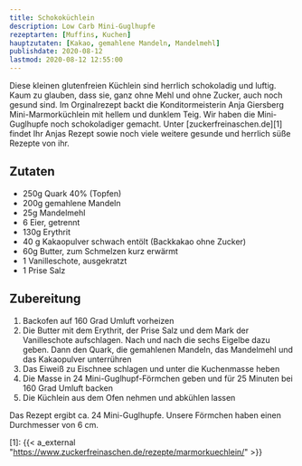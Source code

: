 ```yaml
---
title: Schokoküchlein
description: Low Carb Mini-Guglhupfe
rezeptarten: [Muffins, Kuchen]
hauptzutaten: [Kakao, gemahlene Mandeln, Mandelmehl]
publishdate: 2020-08-12
lastmod: 2020-08-12 12:55:00
---
```


Diese kleinen glutenfreien Küchlein sind herrlich schokoladig und luftig. Kaum zu glauben, dass sie, ganz ohne Mehl und ohne Zucker, auch noch gesund sind. Im Orginalrezept backt die Konditormeisterin Anja Giersberg Mini-Marmorküchlein mit hellem und dunklem Teig. Wir haben die Mini-Guglhupfe noch schokoladiger gemacht. Unter [zuckerfreinaschen.de][1] findet Ihr Anjas Rezept sowie noch viele weitere gesunde und herrlich süße Rezepte von ihr.


## Zutaten

- 250g Quark 40% (Topfen)
- 200g gemahlene Mandeln
- 25g Mandelmehl
- 6 Eier, getrennt
- 130g Erythrit
- 40 g Kakaopulver schwach entölt (Backkakao ohne Zucker)
- 60g Butter, zum Schmelzen kurz erwärmt
- 1 Vanilleschote, ausgekratzt
- 1 Prise Salz
 

## Zubereitung

1. Backofen auf 160 Grad Umluft vorheizen
2. Die Butter mit dem Erythrit, der Prise Salz und dem Mark der Vanilleschote aufschlagen. Nach und nach die sechs Eigelbe dazu geben. Dann den Quark, die gemahlenen Mandeln, das Mandelmehl und das Kakaopulver unterrühren
3. Das Eiweiß zu Eischnee schlagen und unter die Kuchenmasse heben
4. Die Masse in 24 Mini-Guglhupf-Förmchen geben und für 25 Minuten bei 160 Grad Umluft backen
5. Die Küchlein aus dem Ofen nehmen und abkühlen lassen

Das Rezept ergibt ca. 24 Mini-Guglhupfe. Unsere Förmchen haben einen Durchmesser von 6 cm.

[1]: {{< a_external "https://www.zuckerfreinaschen.de/rezepte/marmorkuechlein/" >}}
